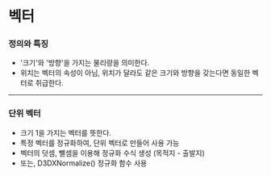 # 벡터
### 정의와 특징
- '크기'와 '방향'을 가지는 물리량을 의미한다.
- 위치는 벡터의 속성이 아님, 위치가 달라도 같은 크기와 방향을 갖는다면 동일한 벡터로 취급한다.
***
### 단위 벡터
- 크기 1을 가지는 벡터를 뜻한다.
- 특정 벡터를 정규화하여, 단위 벡터로 만들어 사용 가능
- 벡터의 덧셈, 뺼셈을 이용해 정규화 수식 생성 (목적지 - 출발지)
- 또는, D3DXNormalize() 정규화 함수 사용
